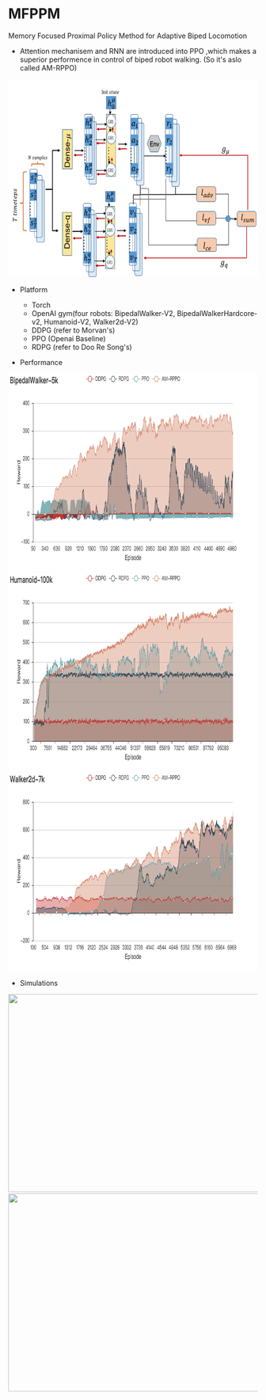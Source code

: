 # MFPPM
Memory Focused Proximal Policy Method for Adaptive Biped Locomotion

- Attention mechanisem and RNN are introduced into PPO ,which makes a superior performence in control of biped robot walking. (So it's aslo called AM-RPPO)
<div align=center><img width="700" height="400" src="https://github.com/CristinaMa0917/MFPPM/blob/master/figures/%E5%9B%BE%E7%89%87%201%E7%9A%84%E5%89%AF%E6%9C%AC.png"/></div>

- Platform
  - Torch
  - OpenAI gym(four robots: BipedalWalker-V2, BipedalWalkerHardcore-v2, Humanoid-V2, Walker2d-V2)
  - DDPG (refer to Morvan's)
  - PPO (Openai Baseline)
  - RDPG (refer to Doo Re Song's)

- Performance
<div align=center><img width="700" height="400" src="https://github.com/CristinaMa0917/MFPPM/blob/master/figures/BipedalWalker-5k.png"/></div>
<div align=center><img width="700" height="400" src="https://github.com/CristinaMa0917/MFPPM/blob/master/figures/Humanoid-100k.png"/></div>
<div align=center><img width="700" height="400" src="https://github.com/CristinaMa0917/MFPPM/blob/master/figures/Walker2d-7k.png"/></div>

- Simulations
<div align=center><img width="700" height="400" src="https://github.com/CristinaMa0917/MFPPM/blob/master/figures/bw.gif"/></div>
<div align=center><img width="700" height="400" src="https://github.com/CristinaMa0917/MFPPM/blob/master/figures/bwhc.gif"/></div>
